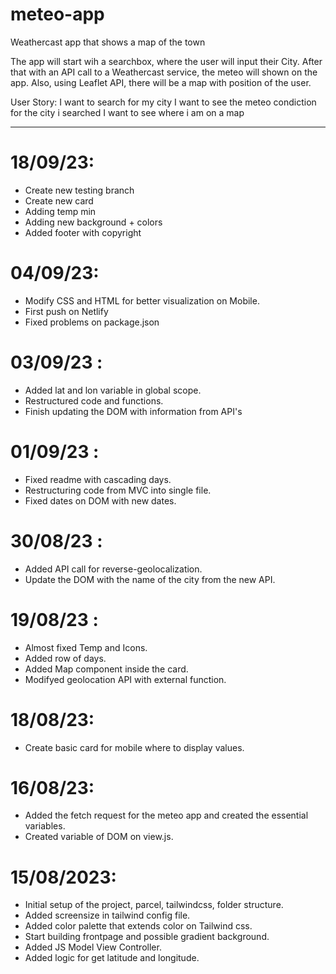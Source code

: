 # meteo-app

Weathercast app that shows a map of the town

The app will start wih a searchbox, where the user will input their City.
After that with an API call to a Weathercast service, the meteo will shown on the app.
Also, using Leaflet API, there will be a map with position of the user.

User Story:
I want to search for my city
I want to see the meteo condiction for the city i searched
I want to see where i am on a map

---

# 18/09/23:

- Create new testing branch
- Create new card
- Adding temp min
- Adding new background + colors
- Added footer with copyright

# 04/09/23:

- Modify CSS and HTML for better visualization on Mobile.
- First push on Netlify
- Fixed problems on package.json

# 03/09/23 :

- Added lat and lon variable in global scope.
- Restructured code and functions.
- Finish updating the DOM with information from API's

# 01/09/23 :

- Fixed readme with cascading days.
- Restructuring code from MVC into single file.
- Fixed dates on DOM with new dates.

# 30/08/23 :

- Added API call for reverse-geolocalization.
- Update the DOM with the name of the city from the new API.

# 19/08/23 :

- Almost fixed Temp and Icons.
- Added row of days.
- Added Map component inside the card.
- Modifyed geolocation API with external function.

# 18/08/23:

- Create basic card for mobile where to display values.

# 16/08/23:

- Added the fetch request for the meteo app and created the essential variables.
- Created variable of DOM on view.js.

# 15/08/2023:

- Initial setup of the project, parcel, tailwindcss, folder structure.
- Added screensize in tailwind config file.
- Added color palette that extends color on Tailwind css.
- Start building frontpage and possible gradient background.
- Added JS Model View Controller.
- Added logic for get latitude and longitude.
